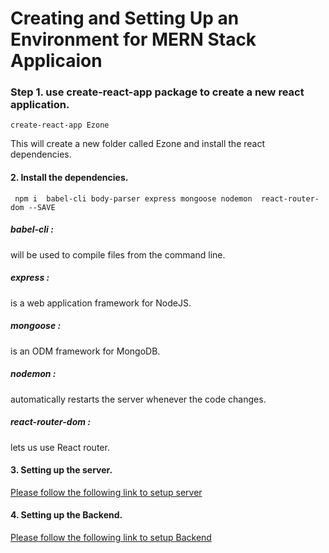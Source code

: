 
# Creating and Setting Up an Environment for MERN Stack Applicaion

### Step 1. use create-react-app package to create a new react application.
    create-react-app Ezone
    
This will create a new folder called Ezone and install the react dependencies. 

#### 2. Install the dependencies.
     npm i  babel-cli body-parser express mongoose nodemon  react-router-dom --SAVE
    
##### babel-cli :
will be used to compile files from the command line.
##### express : 
is a web application framework for NodeJS.
##### mongoose :
is an ODM framework for MongoDB.
##### nodemon : 
automatically restarts the server whenever the code changes.
##### react-router-dom :
lets us use React router.

#### 3. Setting up the server.
[Please follow the following link to setup server](https://medium.com/@thi.tran.fi/how-to-set-up-environment-for-mern-stacks-quickly-d51e7ff39898)

#### 4. Setting up the Backend.
[Please follow the following link to setup Backend](https://medium.com/codingthesmartway-com-blog/the-mern-stack-tutorial-building-a-react-crud-application-from-start-to-finish-part-2-637f337e5d61)
